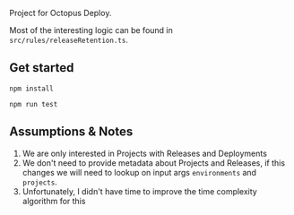 Project for Octopus Deploy.

Most of the interesting logic can be found in `src/rules/releaseRetention.ts`.

## Get started

`npm install`

`npm run test`

## Assumptions & Notes

1. We are only interested in Projects with Releases and Deployments
1. We don't need to provide metadata about Projects and Releases, if this changes we will need to lookup on input args `environments` and `projects`.
1. Unfortunately, I didn't have time to improve the time complexity algorithm for this
